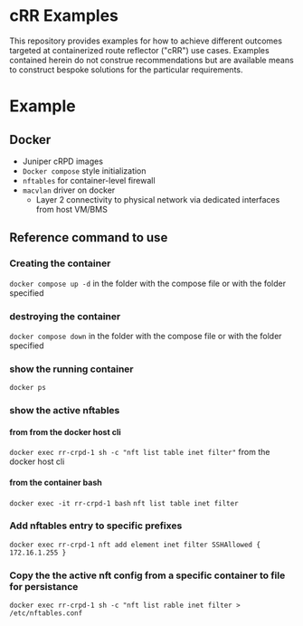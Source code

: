 # cRR Examples

This repository provides examples for how to achieve different outcomes targeted at containerized route reflector ("cRR") use cases. Examples contained herein do not construe recommendations but are available means to construct bespoke solutions for the particular requirements.

# Example

## Docker

- Juniper cRPD images
- `Docker compose` style initialization
- `nftables` for container-level firewall
- `macvlan` driver on docker
  - Layer 2 connectivity to physical network via dedicated interfaces from host VM/BMS

## Reference command to use

### Creating the container
`docker compose up -d` in the folder with the compose file or with the folder specified
 
### destroying the container
`docker compose down` in the folder with the compose file or with the folder specified

### show the running container 
`docker ps`

### show the active nftables

#### from from the docker host cli
`docker exec rr-crpd-1 sh -c "nft list table inet filter"` from the docker host cli

#### from the container bash
`docker exec -it rr-crpd-1 bash`
`nft list table inet filter`

### Add nftables entry to specific prefixes
`docker exec rr-crpd-1 nft add element inet filter SSHAllowed { 172.16.1.255 }`

### Copy the the active nft config from a specific container to file for persistance
`docker exec rr-crpd-1 sh -c "nft list rable inet filter > /etc/nftables.conf`
